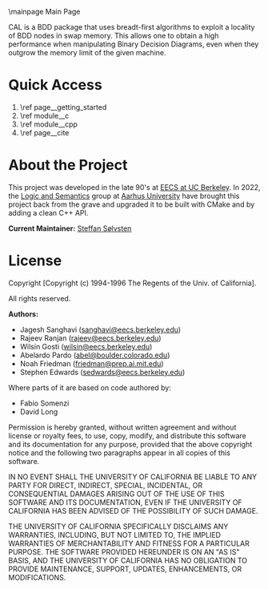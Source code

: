 \mainpage Main Page

CAL is a BDD package that uses breadt-first algorithms to exploit a locality of
BDD nodes in swap memory. This allows one to obtain a high performance when
manipulating Binary Decision Diagrams, even when they outgrow the memory limit
of the given machine.

Quick Access
========================

1. \ref page__getting_started
2. \ref module__c
3. \ref module__cpp
4. \ref page__cite

About the Project
========================

This project was developed in the late 90's at
[EECS at UC Berkeley](https://eecs.berkeley.edu/). In 2022, the
[Logic and Semantics](https://logsem.github.io/) group at [Aarhus University](https://cs.au.dk)
have brought this project back from the grave and upgraded it to be
built with CMake and by adding a clean C++ API.

**Current Maintainer:** [Steffan Sølvsten](mailto:soelvsten@cs.au.dk)

License
========================

Copyright [Copyright (c) 1994-1996 The Regents of the Univ. of California].

All rights reserved.

**Authors:**

- Jagesh Sanghavi (sanghavi@eecs.berkeley.edu)
- Rajeev Ranjan   (rajeev@eecs.berkeley.edu)
- Wilsin Gosti    (wilsin@eecs.berkeley.edu)
- Abelardo Pardo  (abel@boulder.colorado.edu)
- Noah Friedman   (friedman@prep.ai.mit.edu)
- Stephen Edwards (sedwards@eecs.berkeley.edu)

Where parts of it are based on code authored by:

- Fabio Somenzi
- David Long

Permission is hereby granted, without written agreement and without license or
royalty fees, to use, copy, modify, and distribute this software and its
documentation for any purpose, provided that the above copyright notice and the
following two paragraphs appear in all copies of this software.

IN NO EVENT SHALL THE UNIVERSITY OF CALIFORNIA BE LIABLE TO ANY PARTY FOR
DIRECT, INDIRECT, SPECIAL, INCIDENTAL, OR CONSEQUENTIAL DAMAGES ARISING OUT OF
THE USE OF THIS SOFTWARE AND ITS DOCUMENTATION, EVEN IF THE UNIVERSITY OF
CALIFORNIA HAS BEEN ADVISED OF THE POSSIBILITY OF SUCH DAMAGE.

THE UNIVERSITY OF CALIFORNIA SPECIFICALLY DISCLAIMS ANY WARRANTIES, INCLUDING,
BUT NOT LIMITED TO, THE IMPLIED WARRANTIES OF MERCHANTABILITY AND FITNESS FOR A
PARTICULAR PURPOSE. THE SOFTWARE PROVIDED HEREUNDER IS ON AN "AS IS" BASIS, AND
THE UNIVERSITY OF CALIFORNIA HAS NO OBLIGATION TO PROVIDE MAINTENANCE, SUPPORT,
UPDATES, ENHANCEMENTS, OR MODIFICATIONS.
